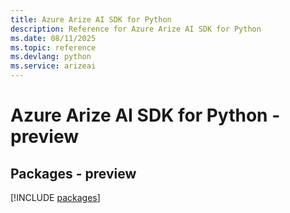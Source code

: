 ```yaml
---
title: Azure Arize AI SDK for Python
description: Reference for Azure Arize AI SDK for Python
ms.date: 08/11/2025
ms.topic: reference
ms.devlang: python
ms.service: arizeai
---
```

# Azure Arize AI SDK for Python - preview
## Packages - preview
[!INCLUDE [packages](arize-ai-index.md)]